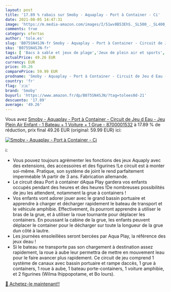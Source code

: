 ```yaml
---
layout: post
title: '17.89 % rabais sur Smoby - Aquaplay - Port à Container - Ci'
date: 2021-08-05 14:47:31
image: 'https://m.media-amazon.com/images/I/51wv8B53EhS._SL500_._SL400_.jpg'
comments: true
category: ofertas
author: 'tole.es'
slug: 'B075SN4SJN-fr Smoby - Aquaplay - Port à Container - Circuit de Jeu d Eau...'
sku: 'B075SN4SJN-fr'
tags: [ 'Bacs à sable et jeux de plage','Jeux de plein air et sports','Jeux deau','Jeux et Jouets','Jeux et jouets','smoby', ]
actualPrice: 49.26 EUR
currency: EUR
price: 49.26
comparePrice: 59.99 EUR
prodname: 'Smoby - Aquaplay - Port à Container - Circuit de Jeu d Eau - Jeu Plein Air Enfant - 1 Bateau + 1 Voiture + 1 Grue - 8700001532'
country: 'fr'
flag: '🇫🇷'
brand: 'Smoby'
buyurl: 'https://www.amazon.fr/dp/B075SN4SJN/?tag=tolees0d-21'
descuento: '17.89'
average: '49.26'
---
```


Vous avez [Smoby - Aquaplay - Port à Container - Circuit de Jeu d Eau - Jeu Plein Air Enfant - 1 Bateau + 1 Voiture + 1 Grue - 8700001532](https://www.amazon.fr/dp/B075SN4SJN/?tag=tolees0d-21)  à  17.89 % de réduction, prix final  49.26 EUR (original: 59.99 EUR) ici:

[![Smoby - Aquaplay - Port à Container - Ci](https://m.media-amazon.com/images/I/51wv8B53EhS._SL500_._SL400_.jpg)](https://www.amazon.fr/dp/B075SN4SJN/?tag=tolees0d-21)

ℹ️:

- Vous pouvez toujours agrémenter les fonctions des jeux Aquaply avec des extensions, des accessoires et des figurines !Le circuit est à monter soi-même. Pratique, son système de joint le rend parfaitement imperméable !A partir de 3 ans. Fabrication allemande.
- Le circuit deau Port à container dAqua Play gardera vos enfants occupés pendant des heures et des heures !De nombreuses possibilités de jeu les attendent, notamment la grue à containers !
- Vos enfants vont adorer jouer avec le grand bassin portuaire et apprendre à charger et décharger rapidement le bateau de transport et le véhicule amphibie. Effectivement, ils pourront apprendre à utiliser le bras de la grue, et à utiliser la roue tournante pour déplacer les containers. En poussant la cabine de la grue, les enfants peuvent déplacer le container pour le décharger sur toute la longueur de la grue dun côté à lautre.
- Les journées ensoleillées seront bercées par Aqua Play, la référence des jeux deau !
- Si le bateau ne transporte pas son chargement à destination assez rapidement, la roue à aube leur permettra de mettre en mouvement leau pour le faire avancer plus rapidement. Ce circuit de jeu comprend 1 système de canaux avec bassin portuaire et rampe daccès, 1 grue à containers, 1 roue à aube, 1 bateau porte-containers, 1 voiture amphibie, et 2 figurines (Wilma lhippopotame, et Bo lours).

[🛒 Achetez-le maintenant!!](https://www.amazon.fr/dp/B075SN4SJN/?tag=tolees0d-21)
